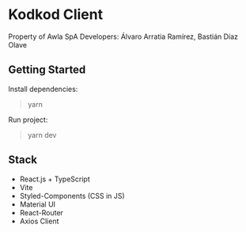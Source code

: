 # Kodkod Client
Property of Awla SpA
Developers: Álvaro Arratia Ramírez, Bastián Díaz Olave

## Getting Started

Install dependencies:

> yarn

Run project:

> yarn dev

## Stack

- React.js + TypeScript
- Vite
- Styled-Components (CSS in JS)
- Material UI
- React-Router
- Axios Client

